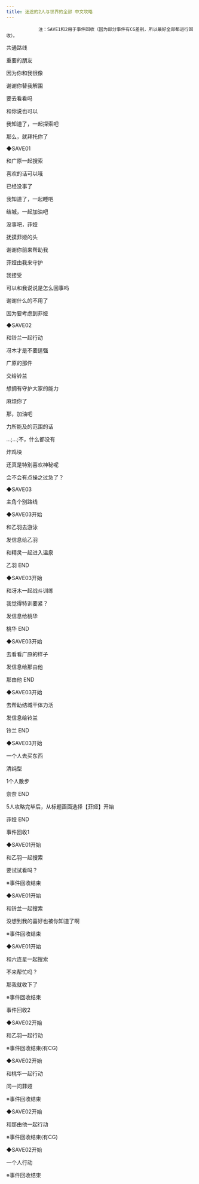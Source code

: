 ```yaml
---
title: 迷途的2人与世界的全部 中文攻略
---
```


                注：SAVE1和2用于事件回收（因为部分事件有CG差别，所以最好全部都进行回收）。



共通路线



重要的朋友

因为你和我很像

谢谢你替我解围

要去看看吗

和你说也可以

我知道了，一起探索吧

那么，就拜托你了

◆SAVE01

和广原一起搜索

喜欢的话可以哦

已经没事了

我知道了，一起睡吧

结城，一起加油吧

没事吧，菲娅

抚摸菲娅的头

谢谢你前来帮助我

菲娅由我来守护

我接受

可以和我说说是怎么回事吗

谢谢什么的不用了

因为要考虑到菲娅

◆SAVE02

和铃兰一起行动

冴木才是不要逞强

广原的那件

交给铃兰

想拥有守护大家的能力

麻烦你了

那，加油吧

力所能及的范围的话

…;…;不，什么都没有

炸鸡块

还真是特别喜欢神秘呢

会不会有点操之过急了？

◆SAVE03



主角个别路线



◆SAVE03开始

和乙羽去游泳

发信息给乙羽

和精灵一起进入温泉



乙羽 END



◆SAVE03开始

和冴木一起战斗训练

我觉得特训要紧？

发信息给桃华



桃华 END



◆SAVE03开始

去看看广原的样子

发信息给那由他



那由他 END



◆SAVE03开始

去帮助结城干体力活

发信息给铃兰



铃兰 END



◆SAVE03开始

一个人去买东西

清纯型

1个人散步



奈奈 END



5人攻略完毕后，从标题画面选择【菲娅】开始



菲娅 END



事件回收1



◆SAVE01开始

和乙羽一起搜索

要试试看吗？



※事件回收结束



◆SAVE01开始

和铃兰一起搜索

没想到我的喜好也被你知道了啊



※事件回收结束



◆SAVE01开始

和六连星一起搜索

不来帮忙吗？

那我就收下了



※事件回收结束



事件回收2



◆SAVE02开始

和乙羽一起行动



※事件回收结束(有CG)



◆SAVE02开始

和桃华一起行动

问一问菲娅



※事件回收结束



◆SAVE02开始

和那由他一起行动



※事件回收结束(有CG)



◆SAVE02开始

一个人行动



※事件回收结束


              
